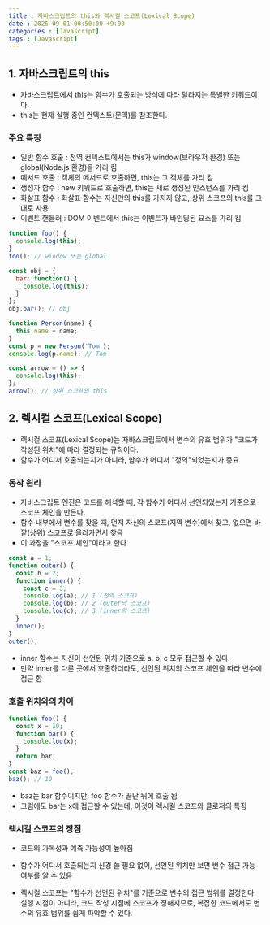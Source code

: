 ```yaml
---
title : 자바스크립트의 this와 렉시컬 스코프(Lexical Scope)
date : 2025-09-01 00:50:00 +9:00
categories : [Javascript]
tags : [Javascript]
---
```


## 1. 자바스크립트의 this
- 자바스크립트에서 this는 함수가 호출되는 방식에 따라 달라지는 특별한 키워드이다.
- this는 현재 실행 중인 컨텍스트(문맥)를 참조한다.

### 주요 특징
- 일반 함수 호출 : 전역 컨텍스트에서는 this가 window(브라우저 환경) 또는 global(Node.js 환경)을 가리 킴
- 메서드 호출 : 객체의 메서드로 호출하면, this는 그 객체를 가리 킴
- 생성자 함수 : new 키워드로 호출하면, this는 새로 생성된 인스턴스를 가리 킴
- 화살표 함수 : 화살표 함수는 자신만의 this를 가지지 않고, 상위 스코프의 this를 그대로 사용
- 이벤트 핸들러 : DOM 이벤트에서 this는 이벤트가 바인딩된 요소를 가리 킴

```javascript
function foo() {
  console.log(this);
}
foo(); // window 또는 global

const obj = {
  bar: function() {
    console.log(this);
  }
};
obj.bar(); // obj

function Person(name) {
  this.name = name;
}
const p = new Person('Tom');
console.log(p.name); // Tom

const arrow = () => {
  console.log(this);
};
arrow(); // 상위 스코프의 this
```


## 2. 렉시컬 스코프(Lexical Scope)
- 렉시컬 스코프(Lexical Scope)는 자바스크립트에서 변수의 유효 범위가 "코드가 작성된 위치"에 따라 결정되는 규칙이다. 
- 함수가 어디서 호출되는지가 아니라, 함수가 어디서 "정의"되었는지가 중요

### 동작 원리
- 자바스크립트 엔진은 코드를 해석할 때, 각 함수가 어디서 선언되었는지 기준으로 스코프 체인을 만든다.
- 함수 내부에서 변수를 찾을 때, 먼저 자신의 스코프(지역 변수)에서 찾고, 없으면 바깥(상위) 스코프로 올라가면서 찾음
- 이 과정을 "스코프 체인"이라고 한다.

```javascript
const a = 1;
function outer() {
  const b = 2;
  function inner() {
    const c = 3;
    console.log(a); // 1 (전역 스코프)
    console.log(b); // 2 (outer의 스코프)
    console.log(c); // 3 (inner의 스코프)
  }
  inner();
}
outer();
```

- inner 함수는 자신이 선언된 위치 기준으로 a, b, c 모두 접근할 수 있다.
- 만약 inner를 다른 곳에서 호출하더라도, 선언된 위치의 스코프 체인을 따라 변수에 접근 함

### 호출 위치와의 차이

```javascript
function foo() {
  const x = 10;
  function bar() {
    console.log(x);
  }
  return bar;
}
const baz = foo();
baz(); // 10
```

- baz는 bar 함수이지만, foo 함수가 끝난 뒤에 호출 됨
- 그럼에도 bar는 x에 접근할 수 있는데, 이것이 렉시컬 스코프와 클로저의 특징

### 렉시컬 스코프의 장점
- 코드의 가독성과 예측 가능성이 높아짐
- 함수가 어디서 호출되는지 신경 쓸 필요 없이, 선언된 위치만 보면 변수 접근 가능 여부를 알 수 있음
  
- 렉시컬 스코프는 "함수가 선언된 위치"를 기준으로 변수의 접근 범위를 결정한다. 실행 시점이 아니라, 코드 작성 시점에 스코프가 정해지므로, 복잡한 코드에서도 변수의 유효 범위를 쉽게 파악할 수 있다.